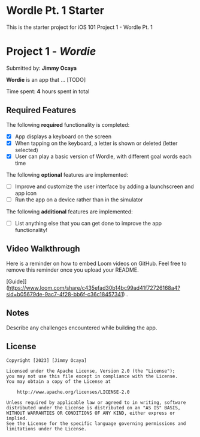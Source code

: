 # Wordle Pt. 1 Starter

This is the starter project for iOS 101 Project 1 - Wordle Pt. 1

# Project 1 - *Wordie*

Submitted by: **Jimmy Ocaya**

**Wordie** is an app that ... [TODO] 

Time spent: **4** hours spent in total

## Required Features

The following **required** functionality is completed:

- [x] App displays a keyboard on the screen
- [x] When tapping on the keyboard, a letter is shown or deleted (letter selected)
- [x] User can play a basic version of Wordle, with different goal words each time

The following **optional** features are implemented:

- [ ] Improve and customize the user interface by adding a launchscreen and app icon
- [ ] Run the app on a device rather than in the simulator

The following **additional** features are implemented:

- [ ] List anything else that you can get done to improve the app functionality!

## Video Walkthrough

Here is a reminder on how to embed Loom videos on GitHub. Feel free to remove this reminder once you upload your README. 

[Guide]](https://www.loom.com/share/c435efad30b14bc99ad41f72726168a4?sid=b05679de-9ac7-4f28-bb6f-c36c18457341) .


## Notes

Describe any challenges encountered while building the app.

## License

    Copyright [2023] [Jimmy Ocaya]

    Licensed under the Apache License, Version 2.0 (the "License");
    you may not use this file except in compliance with the License.
    You may obtain a copy of the License at

        http://www.apache.org/licenses/LICENSE-2.0

    Unless required by applicable law or agreed to in writing, software
    distributed under the License is distributed on an "AS IS" BASIS,
    WITHOUT WARRANTIES OR CONDITIONS OF ANY KIND, either express or implied.
    See the License for the specific language governing permissions and
    limitations under the License.
